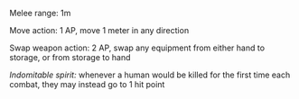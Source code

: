 
Melee range: 1m

Move action: 1 AP, move 1 meter in any direction

Swap weapon action: 2 AP, swap any equipment from either hand to storage, or from storage to hand

*Indomitable spirit:* whenever a human would be killed for the first time each combat, they may instead go to 1 hit point